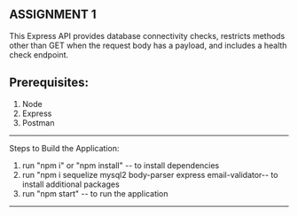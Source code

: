 
## ASSIGNMENT 1
This Express API provides database connectivity checks, restricts methods other than GET when the request body has a payload, and includes a health check endpoint.

## Prerequisites:
1. Node
2. Express
3. Postman
------------------
Steps to Build the Application:
1. run "npm i" or "npm install" -- to install dependencies
2. run "npm i sequelize mysql2 body-parser express email-validator-- to install additional packages
3. run "npm start" -- to run the application
-----------------------------